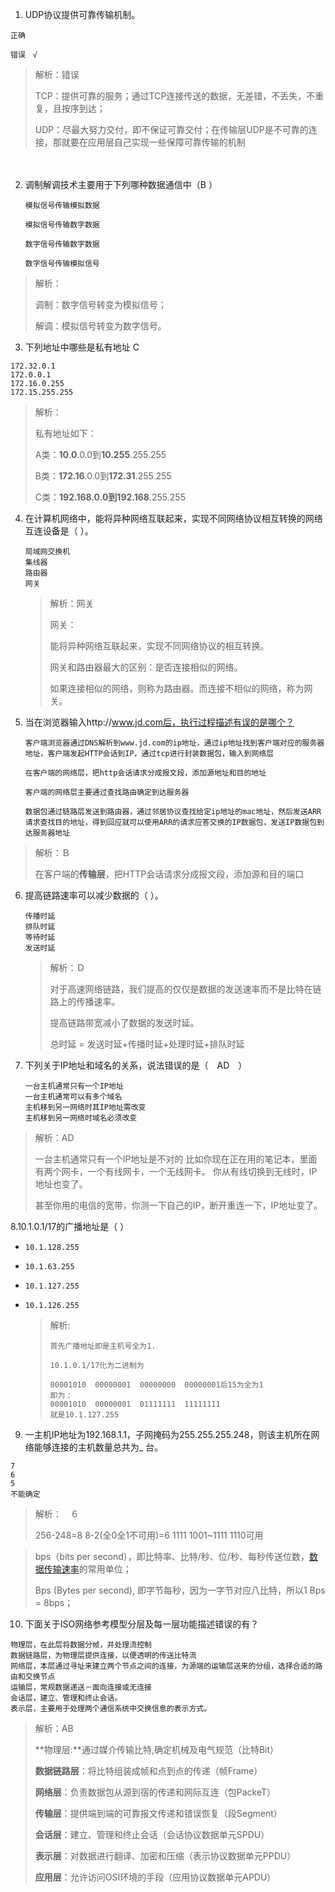 1. UDP协议提供可靠传输机制。

```
正确
```

```
错误　√
```

> 解析：错误
>
> TCP：提供可靠的服务；通过TCP连接传送的数据，无差错，不丢失，不重复，且按序到达；
>
> UDP：尽最大努力交付，即不保证可靠交付；在传输层UDP是不可靠的连接，那就要在应用层自己实现一些保障可靠传输的机制

　

2. 调制解调技术主要用于下列哪种数据通信中（B ）

   ```
   模拟信号传输模拟数据
   ```

   ```
   模拟信号传输数字数据
   ```

   ```
   数字信号传输数字数据
   ```

   ```
   数字信号传输模拟信号
   ```

>解析：
>
>调制：数字信号转变为模拟信号；
>
>解调：模拟信号转变为数字信号。

3. 下列地址中哪些是私有地址 C  

```
172.32.0.1
172.0.0.1
172.16.0.255
172.15.255.255
```

>解析：
>
>私有地址如下：
>
>A类：**10**.**0**.0.0到**10.255**.255.255
>
>B类：**172.16**.0.0到**172.31**.255.255
>
>C类：**192.168.**0.0到**192.168**.255.255

4. 在计算机网络中，能将异种网络互联起来，实现不同网络协议相互转换的网络互连设备是（  ）。

   ```
   局域网交换机
   集线器
   路由器
   网关
   ```

   >解析：网关
   >
   >网关：
   >
   >能将异种网络互联起来，实现不同网络协议的相互转换。
   >
   >网关和路由器最大的区别：是否连接相似的网络。
   >
   >如果连接相似的网络，则称为路由器。而连接不相似的网络，称为网关。

5. 当在浏览器输入http://www.jd.com后，执行过程描述有误的是哪个？

   ```
   客户端浏览器通过DNS解析到www.jd.com的ip地址，通过ip地址找到客户端对应的服务器地址，客户端发起HTTP会话到IP，通过tcp进行封装数据包，输入到网络层
   ```

   ```
   在客户端的网络层，把http会话请求分成报文段，添加源地址和目的地址
   ```

   ```
   客户端的网络层主要通过查找路由确定到达服务器
   ```

   ```
   数据包通过链路层发送到路由器，通过邻居协议查找给定ip地址的mac地址，然后发送ARR请求查找目的地址，得到回应就可以使用ARR的请求应答交换的IP数据包，发送IP数据包到达服务器地址
   ```

>解析：Ｂ
>
>在客户端的**传输层**，把HTTP会话请求分成报文段，添加源和目的端口

6. 提高链路速率可以减少数据的（ ）。

   ```
   传播时延
   排队时延
   等待时延
   发送时延
   ```

   >解析：Ｄ
   >
   >对于高速网络链路，我们提高的仅仅是数据的发送速率而不是比特在链路上的传播速率。
   >
   >提高链路带宽减小了数据的发送时延。 
   >
   >总时延 = 发送时延+传播时延+处理时延+排队时延

7. 下列关于IP地址和域名的关系，说法错误的是（　AD　）

   ```
   一台主机通常只有一个IP地址
   一台主机通常可以有多个域名
   主机移到另一网络时其IP地址需改变
   主机移到另一网络时域名必须改变
   ```

>解析：AD
>
>一台主机通常只有一个IP地址是不对的
>比如你现在正在用的笔记本，里面有两个网卡，一个有线网卡，一个无线网卡。
>你从有线切换到无线时，IP地址也变了。
>
>甚至你用的电信的宽带，你测一下自己的IP，断开重连一下，IP地址变了。

8.10.1.0.1/17的广播地址是（ ）

- ```
  10.1.128.255
  ```

- ```
  10.1.63.255
  ```

- ```
  10.1.127.255
  ```

- ```
  10.1.126.255
  ```

  > 解析:
  >
  > ```
  > 首先广播地址即是主机号全为1.
  > 
  > 10.1.0.1/17化为二进制为
  > 
  > 00001010  00000001  00000000  00000001后15为全为1
  > 即为：
  > 00001010  00000001  01111111  11111111
  > 就是10.1.127.255
  > ```

9. 一主机IP地址为192.168.1.1，子网掩码为255.255.255.248，则该主机所在网络能够连接的主机数量总共为_ 台。

```
7
6
5
不能确定
```

>解析：　６
>
>256-248=8 8-2(全0全1不可用)=6 1111 1001~1111 1110可用





>bps（bits per second），即比特率、比特/秒、位/秒、每秒传送位数，[数据传输速率](https://baike.baidu.com/item/数据传输速率)的常用单位；
>
>Bps (Bytes per second), 即字节每秒，因为一字节对应八比特，所以1 Bps = 8bps；

10. 下面关于ISO网络参考模型分层及每一层功能描述错误的有？

```
物理层，在此层将数据分帧，并处理流控制
数据链路层，为物理层提供连接，以便透明的传送比特流
网络层，本层通过寻址来建立两个节点之间的连接，为源端的运输层送来的分组，选择合适的路由和交换节点
运输层，常规数据递送－面向连接或无连接
会话层，建立、管理和终止会话。
表示层，主要用于处理两个通信系统中交换信息的表示方式。
```

>解析：AB
>
>**物理层:**通过媒介传输比特,确定机械及电气规范（比特Bit）
>
>  **数据链路层**：将比特组装成帧和点到点的传递（帧Frame）
>
>  **网络层**：负责数据包从源到宿的传递和网际互连（包PackeT）
>
>  **传输层**：提供端到端的可靠报文传递和错误恢复（段Segment）
>
>  **会话层**：建立、管理和终止会话（会话协议数据单元SPDU）
>
>  **表示层**：对数据进行翻译、加密和压缩（表示协议数据单元PPDU）
>
>  **应用层**：允许访问OSI环境的手段（应用协议数据单元APDU）